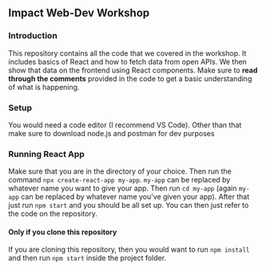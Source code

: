 ## Impact Web-Dev Workshop

### Introduction
This repository contains all the code that we covered in the workshop. It includes basics of React and how to fetch data from open APIs. We then show that data on the frontend using React components. Make sure to **read through the comments** provided in the code to get a basic understanding of what is happening.

### Setup
You would need a code editor (I recommend VS Code). Other than that make sure to download node.js and postman for dev purposes

### Running React App
Make sure that you are in the directory of your choice. Then run the command ```npx create-react-app my-app```. ```my-app``` can be replaced by whatever name you want to give your app. Then run ```cd my-app``` (again ```my-app``` can be replaced by whatever name you've given your app). After that just run ```npm start``` and you should be all set up. You can then just refer to the code on the repository.

#### Only if you clone this repository
If you are cloning this repository, then you would want to run ```npm install``` and then run ```npm start``` inside the project folder.
